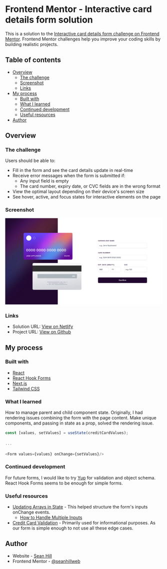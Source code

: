 # Frontend Mentor - Interactive card details form solution

This is a solution to the [Interactive card details form challenge on Frontend Mentor](https://www.frontendmentor.io/challenges/interactive-card-details-form-XpS8cKZDWw). Frontend Mentor challenges help you improve your coding skills by building realistic projects. 

## Table of contents

- [Overview](#overview)
  - [The challenge](#the-challenge)
  - [Screenshot](#screenshot)
  - [Links](#links)
- [My process](#my-process)
  - [Built with](#built-with)
  - [What I learned](#what-i-learned)
  - [Continued development](#continued-development)
  - [Useful resources](#useful-resources)
- [Author](#author)

## Overview

### The challenge

Users should be able to:

- Fill in the form and see the card details update in real-time
- Receive error messages when the form is submitted if:
  - Any input field is empty
  - The card number, expiry date, or CVC fields are in the wrong format
- View the optimal layout depending on their device's screen size
- See hover, active, and focus states for interactive elements on the page

### Screenshot

![](./screenshot.png)

### Links

- Solution URL: [View on Netlify](https://fem-newsletter-signup-seanhillweb.netlify.app/)
- Project URL: [View on Github](https://github.com/seanhillweb/frontend-mentor-interactive-card-details-form)

## My process

### Built with

- [React](https://reactjs.org/)
- [React Hook Forms](https://www.react-hook-form.com/)
- [Next.js](https://nextjs.org/)
- [Tailwind CSS](https://tailwindcss.com/)

### What I learned

How to manage parent and child component state. Originally, I had rendering issues combining the form with the page content. Make unique components, and passing in state as a prop, solved the rendering issue.

```js
const [values, setValues] = useState(creditCardValues);

...

<Form values={values} onChange={setValues}/>
```

### Continued development

For future forms, I would like to try [Yup](https://github.com/jquense/yup) for validation and object schema. React Hook Forms seems to be enough for simple forms.

### Useful resources

- [Updating Arrays in State](https://react.dev/learn/updating-arrays-in-state) - This helped structure the form's inputs onChange events.
  - [How to Handle Multiple Inputs](https://dev.to/deboragaleano/how-to-handle-multiple-inputs-in-react-55el)
- [Credit Card Validation](https://medium.com/hootsuite-engineering/a-comprehensive-guide-to-validating-and-formatting-credit-cards-b9fa63ec7863) - Primarily used for informational purposes. As our form is simple enough to not use all these edge cases.

## Author

- Website - [Sean Hill](https://www.seanhillweb.com)
- Frontend Mentor - [@seanhillweb](https://www.frontendmentor.io/profile/seanhillweb)
